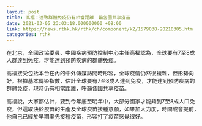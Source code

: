 ```yaml
---
layout: post
title: 高福：達致群體免疫仍有相當距離　籲各國共享疫苗
date: 2021-03-05 23:03:18.000000000 +08:00
link: https://news.rthk.hk/rthk/ch/component/k2/1579038-20210305.htm
categories: rthk
---
```


在北京，全國政協委員、中國疾病預防控制中心主任高福認為，全球要有7至8成人群達到免疫，才能達到預防疾病的群體免疫。

高福接受包括本台在內的中外傳媒訪問時形容，全球疫情仍然很複雜，但形勢向好。根據基本傳染指數，估計全球要有7至8成人達到免疫，才能達到預防疾病的群體免疫，現時仍有相當距離，呼籲各國共享疫苗。

高福說，大家都估計，要到今年底至明年中，大部分國家才能夠到7至8成人口免疫，但這取決於疫苗的生產及全球疫苗接種意願，如果加大力度，時間或會提前，他自己已經於早期率先接種疫苗，形容打了疫苗感覺很好。
